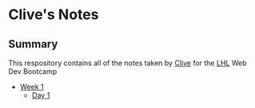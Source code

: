 # Clive's Notes
## Summary
This respository contains all of the notes taken by [Clive](https://github.com/silentscribe) for the [LHL](https://lighthouselabs.ca/) Web Dev Bootcamp

* [Week 1](/Week_1)
  * [Day 1](/Week_1/Day_1)